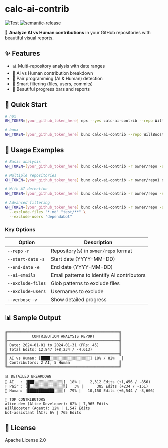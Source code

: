 # calc-ai-contrib

[![Test](https://github.com/WillBooster/calc-ai-contrib/actions/workflows/test.yml/badge.svg)](https://github.com/WillBooster/calc-ai-contrib/actions/workflows/test.yml)
[![semantic-release](https://img.shields.io/badge/%20%20%F0%9F%93%A6%F0%9F%9A%80-semantic--release-e10079.svg)](https://github.com/semantic-release/semantic-release)

🤖 **Analyze AI vs Human contributions** in your GitHub repositories with beautiful visual reports.

## ✨ Features

- 📊 Multi-repository analysis with date ranges
- 🤖 AI vs Human contribution breakdown
- 🤝 Pair programming (AI & Human) detection
- 🎯 Smart filtering (files, users, commits)
- 🎨 Beautiful progress bars and reports

## 🚀 Quick Start

```bash
# npx
GH_TOKEN=[your_github_token_here] npx --yes calc-ai-contrib --repo WillBooster/calc-ai-contrib --start-date 2025-07-10 --end-date 2025-07-10 --exclude-users "renovate[bot]" --ai-emails "bot@willbooster.com" "agent@willbooster.com"

# bunx
GH_TOKEN=[your_github_token_here] bunx calc-ai-contrib --repo WillBooster/calc-ai-contrib --start-date 2025-07-10 --end-date 2025-07-10 --exclude-users "renovate[bot]" --ai-emails "bot@willbooster.com" "agent@willbooster.com"
```

## 📖 Usage Examples

```bash
# Basic analysis
GH_TOKEN=[your_github_token_here] bunx calc-ai-contrib -r owner/repo -s 2024-01-01 -e 2024-01-31

# Multiple repositories
GH_TOKEN=[your_github_token_here] bunx calc-ai-contrib -r owner/repo1 owner/repo2 -s 2024-01-01 -e 2024-01-31

# With AI detection
GH_TOKEN=[your_github_token_here] bunx calc-ai-contrib -r owner/repo -s 2024-01-01 -e 2024-01-31 --ai-emails "bot@company.com"

# Advanced filtering
GH_TOKEN=[your_github_token_here] bunx calc-ai-contrib -r owner/repo -s 2024-01-01 -e 2024-01-31 \
  --exclude-files "*.md" "test/**" \
  --exclude-users "dependabot"
```

### Key Options

| Option              | Description                                |
| ------------------- | ------------------------------------------ |
| `--repo` `-r`       | Repository(s) in `owner/repo` format       |
| `--start-date` `-s` | Start date (YYYY-MM-DD)                    |
| `--end-date` `-e`   | End date (YYYY-MM-DD)                      |
| `--ai-emails`       | Email patterns to identify AI contributors |
| `--exclude-files`   | Glob patterns to exclude files             |
| `--exclude-users`   | Usernames to exclude                       |
| `--verbose` `-v`    | Show detailed progress                     |

## 📊 Sample Output

```
╔══════════════════════════════════════════════════╗
║           CONTRIBUTION ANALYSIS REPORT           ║
╠══════════════════════════════════════════════════╣
║ Date: 2024-01-01 to 2024-01-31 (PRs: 45)         ║
║ Total Edits: 12,847 (+8,234 / -4,613)            ║
╠══════════════════════════════════════════════════╣
║ AI vs Human: [████░░░░░░░░░░░░░░░░░░] 18% / 82%   ║
║ Contributors: 2 AI, 5 Human                      ║
╚══════════════════════════════════════════════════╝

📊 DETAILED BREAKDOWN
🤖 AI   : [███░░░░░░░░░░░░░]  18% |    2,312 Edits (+1,456 / -856)
🤝 Pair : [█░░░░░░░░░░░░░░░░]   3% |      385 Edits (+234 / -151)
👥 Human: [████████████░░░░]  79% |   10,150 Edits (+6,544 / -3,606)

👤 TOP CONTRIBUTORS
alice-dev (Alice Developer): 62% | 7,965 Edits
WillBooster (Agent): 12% | 1,547 Edits
bot-assistant (AI): 6% | 765 Edits
```

## 📄 License

Apache License 2.0
